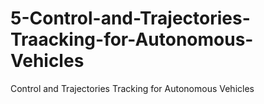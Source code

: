# 5-Control-and-Trajectories-Traacking-for-Autonomous-Vehicles
Control and Trajectories Tracking for Autonomous Vehicles
